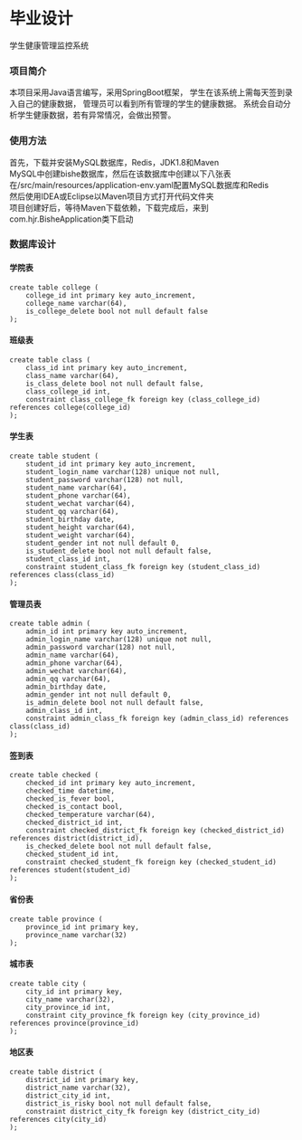 # 毕业设计
学生健康管理监控系统  

### 项目简介
本项目采用Java语言编写，采用SpringBoot框架，
学生在该系统上需每天签到录入自己的健康数据，
管理员可以看到所有管理的学生的健康数据。
系统会自动分析学生健康数据，若有异常情况，会做出预警。

### 使用方法
首先，下载并安装MySQL数据库，Redis，JDK1.8和Maven  
MySQL中创建bishe数据库，然后在该数据库中创建以下八张表  
在/src/main/resources/application-env.yaml配置MySQL数据库和Redis  
然后使用IDEA或Eclipse以Maven项目方式打开代码文件夹  
项目创建好后，等待Maven下载依赖，下载完成后，来到com.hjr.BisheApplication类下启动

### 数据库设计
#### 学院表
```mysql
create table college (
    college_id int primary key auto_increment,
    college_name varchar(64),
    is_college_delete bool not null default false
);
```
#### 班级表
```mysql
create table class (
    class_id int primary key auto_increment,
    class_name varchar(64),
    is_class_delete bool not null default false,
    class_college_id int,
    constraint class_college_fk foreign key (class_college_id) references college(college_id)
);
```
#### 学生表
```mysql
create table student (
    student_id int primary key auto_increment,
    student_login_name varchar(128) unique not null,
    student_password varchar(128) not null,
    student_name varchar(64),
    student_phone varchar(64),
    student_wechat varchar(64),
    student_qq varchar(64),
    student_birthday date,
    student_height varchar(64),
    student_weight varchar(64),
    student_gender int not null default 0,
    is_student_delete bool not null default false,
    student_class_id int,
    constraint student_class_fk foreign key (student_class_id) references class(class_id)
);
```
#### 管理员表
```mysql
create table admin (
    admin_id int primary key auto_increment,
    admin_login_name varchar(128) unique not null,
    admin_password varchar(128) not null,
    admin_name varchar(64),
    admin_phone varchar(64),
    admin_wechat varchar(64),
    admin_qq varchar(64),
    admin_birthday date,
    admin_gender int not null default 0,
    is_admin_delete bool not null default false,
    admin_class_id int,
    constraint admin_class_fk foreign key (admin_class_id) references class(class_id)
);
```
#### 签到表
```mysql
create table checked (
    checked_id int primary key auto_increment,
    checked_time datetime,
    checked_is_fever bool,
    checked_is_contact bool,
    checked_temperature varchar(64),
    checked_district_id int,
    constraint checked_district_fk foreign key (checked_district_id) references district(district_id),
    is_checked_delete bool not null default false,
    checked_student_id int,
    constraint checked_student_fk foreign key (checked_student_id) references student(student_id)
);
```
#### 省份表
```mysql
create table province (
    province_id int primary key,
    province_name varchar(32)
);
```
#### 城市表
```mysql
create table city (
    city_id int primary key,
    city_name varchar(32),
    city_province_id int,
    constraint city_province_fk foreign key (city_province_id) references province(province_id)
);
```
#### 地区表
```mysql
create table district (
    district_id int primary key,
    district_name varchar(32),
    district_city_id int,
    district_is_risky bool not null default false,
    constraint district_city_fk foreign key (district_city_id) references city(city_id)
);
```